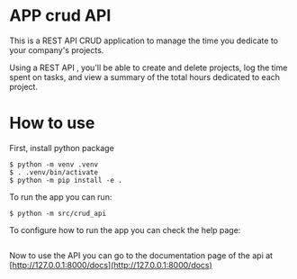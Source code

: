 # APP crud API
This is a REST API CRUD application to manage the time you dedicate to your company's projects.

Using a REST API , you'll be able to create and delete projects, log the time spent on tasks, and view a summary of the total hours dedicated to each project.

# How to use

First, install python package
```
$ python -m venv .venv
$ . .venv/bin/activate
$ python -m pip install -e .
```

To run the app you can run:
```
$ python -m src/crud_api
```

To configure how to run the app you can check the help page:
```

```

Now to use the API you can go to the documentation page of the api at [http://127.0.0.1:8000/docs](http://127.0.0.1:8000/docs)

